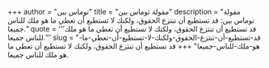+++
author = "توماس بين"
title = "مقولة توماس بين"
description = "مقولة توماس بين: قد تستطيع أن تنتزع الحقوق، ولكنك لا تستطيع أن تعطي ما هو ملك للناس جميعا."
quote = '''قد تستطيع أن تنتزع الحقوق، ولكنك لا تستطيع أن تعطي ما هو ملك للناس جميعا.'''
slug = "قد-تستطيع-أن-تنتزع-الحقوق-ولكنك-لا-تستطيع-أن-تعطي-ما-هو-ملك-للناس-جميعا"
+++
قد تستطيع أن تنتزع الحقوق، ولكنك لا تستطيع أن تعطي ما هو ملك للناس جميعا.
